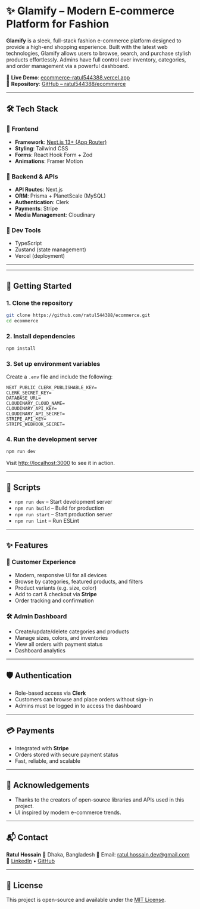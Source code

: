 # ✨ Glamify – Modern E-commerce Platform for Fashion

**Glamify** is a sleek, full-stack fashion e-commerce platform designed to provide a high-end shopping experience. Built with the latest web technologies, Glamify allows users to browse, search, and purchase stylish products effortlessly. Admins have full control over inventory, categories, and order management via a powerful dashboard.

🔗 **Live Demo**: [ecommerce-ratul544388.vercel.app](https://ecommerce-ratul544388.vercel.app)  
📁 **Repository**: [GitHub – ratul544388/ecommerce](https://github.com/ratul544388/ecommerce)

---

## 🛠️ Tech Stack

### 🔹 Frontend
- **Framework**: [Next.js 13+ (App Router)](https://nextjs.org/)
- **Styling**: Tailwind CSS
- **Forms**: React Hook Form + Zod
- **Animations**: Framer Motion

### 🔹 Backend & APIs
- **API Routes**: Next.js
- **ORM**: Prisma + PlanetScale (MySQL)
- **Authentication**: Clerk
- **Payments**: Stripe
- **Media Management**: Cloudinary

### 🔹 Dev Tools
- TypeScript
- Zustand (state management)
- Vercel (deployment)

---

---

## 🚀 Getting Started

### 1. Clone the repository

```bash
git clone https://github.com/ratul544388/ecommerce.git
cd ecommerce
````

### 2. Install dependencies

```bash
npm install
```

### 3. Set up environment variables

Create a `.env` file and include the following:

```env
NEXT_PUBLIC_CLERK_PUBLISHABLE_KEY=
CLERK_SECRET_KEY=
DATABASE_URL=
CLOUDINARY_CLOUD_NAME=
CLOUDINARY_API_KEY=
CLOUDINARY_API_SECRET=
STRIPE_API_KEY=
STRIPE_WEBHOOK_SECRET=
```

### 4. Run the development server

```bash
npm run dev
```

Visit [http://localhost:3000](http://localhost:3000) to see it in action.

---

## 🧪 Scripts

* `npm run dev` – Start development server
* `npm run build` – Build for production
* `npm run start` – Start production server
* `npm run lint` – Run ESLint

---

## ✨ Features

### 👤 Customer Experience

* Modern, responsive UI for all devices
* Browse by categories, featured products, and filters
* Product variants (e.g. size, color)
* Add to cart & checkout via **Stripe**
* Order tracking and confirmation

### 🛠️ Admin Dashboard

* Create/update/delete categories and products
* Manage sizes, colors, and inventories
* View all orders with payment status
* Dashboard analytics

---

## 🛡️ Authentication

* Role-based access via **Clerk**
* Customers can browse and place orders without sign-in
* Admins must be logged in to access the dashboard

---

## 💳 Payments

* Integrated with **Stripe**
* Orders stored with secure payment status
* Fast, reliable, and scalable

---

## 🙌 Acknowledgements

* Thanks to the creators of open-source libraries and APIs used in this project.
* UI inspired by modern e-commerce trends.

---

## 📬 Contact

**Ratul Hossain**
📍 Dhaka, Bangladesh
📧 Email: [ratul.hossain.dev@gmail.com](mailto:ratul.hossain.dev@gmail.com)
🔗 [LinkedIn](https://www.linkedin.com/in/ratul-hossain-1310) • [GitHub](https://github.com/ratul544388)

---

## 📄 License

This project is open-source and available under the [MIT License](LICENSE).

